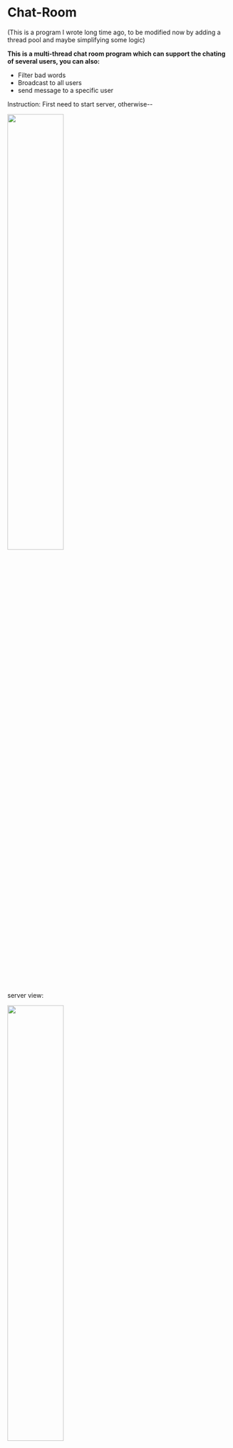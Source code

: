 # Chat-Room

(This is a program I wrote long time ago, to be modified now by adding a thread pool and maybe simplifying some logic)

**This is a multi-thread chat room program which can support the chating of several users, you can also:**
- Filter bad words
- Broadcast to all users
- send message to a specific user

Instruction:
First need to start server, otherwise--

<img src="https://raw.githubusercontent.com/ningowo/img_repo/main/error.jpg" width="50%">

server view:

<img src="https://raw.githubusercontent.com/ningowo/img_repo/main/server.jpg" width="50%">


clients view:

<img src="https://raw.githubusercontent.com/ningowo/img_repo/main/client1.jpg" width="50%">
<img src="https://raw.githubusercontent.com/ningowo/img_repo/main/client2.jpg" width="50%">

result of not using "/logout"

<img src="https://raw.githubusercontent.com/ningowo/img_repo/main/close.jpg" width="80%">


only me?

<img src="https://raw.githubusercontent.com/ningowo/img_repo/main/error.jpg" width="50%">



